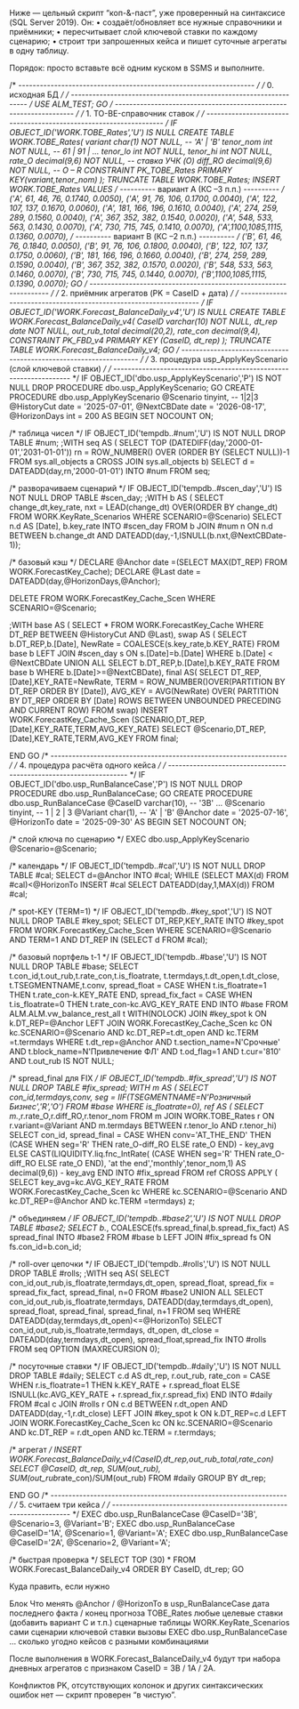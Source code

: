 Ниже ― цельный скрипт “коп-&-паст”, уже проверенный на синтаксисе
(SQL Server 2019).  Он:
	•	создаёт/обновляет все нужные справочники и приёмники;
	•	пересчитывает слой ключевой ставки по каждому сценарию;
	•	строит три запрошенных кейса и пишет суточные агрегаты в одну таблицу.

Порядок: просто вставьте всё одним куском в SSMS и выполните.

/* ------------------------------------------------------------------ */
/*  0.  исходная БД                                                   */
/* ------------------------------------------------------------------ */
USE ALM_TEST;
GO
/* ------------------------------------------------------------------ */
/*  1.  TO-BE-справочник ставок                                       */
/* ------------------------------------------------------------------ */
IF OBJECT_ID('WORK.TOBE_Rates','U') IS NULL
CREATE TABLE WORK.TOBE_Rates(
      variant   char(1) NOT NULL,           -- 'A' | 'B'
      tenor_nom int     NOT NULL,           -- 61 | 91 | …
      tenor_lo  int     NOT NULL,
      tenor_hi  int     NOT NULL,
      rate_O    decimal(9,6) NOT NULL,      -- ставка УЧК (O)
      diff_RO   decimal(9,6) NOT NULL,      -- O – R
      CONSTRAINT PK_TOBE_Rates PRIMARY KEY(variant,tenor_nom)
);
TRUNCATE TABLE WORK.TOBE_Rates;
INSERT WORK.TOBE_Rates VALUES
/* ---------- вариант А  (КС –3 п.п.) ---------- */
('A',  61,  46,  76, 0.1740, 0.0050),
('A',  91,  76, 106, 0.1700, 0.0040),
('A', 122, 107, 137, 0.1670, 0.0060),
('A', 181, 166, 196, 0.1610, 0.0040),
('A', 274, 259, 289, 0.1560, 0.0040),
('A', 367, 352, 382, 0.1540, 0.0020),
('A', 548, 533, 563, 0.1430, 0.0070),
('A', 730, 715, 745, 0.1410, 0.0070),
('A',1100,1085,1115, 0.1360, 0.0070),
/* ---------- вариант B  (КС –2 п.п.) ---------- */
('B',  61,  46,  76, 0.1840, 0.0050),
('B',  91,  76, 106, 0.1800, 0.0040),
('B', 122, 107, 137, 0.1750, 0.0060),
('B', 181, 166, 196, 0.1660, 0.0040),
('B', 274, 259, 289, 0.1590, 0.0040),
('B', 367, 352, 382, 0.1570, 0.0020),
('B', 548, 533, 563, 0.1460, 0.0070),
('B', 730, 715, 745, 0.1440, 0.0070),
('B',1100,1085,1115, 0.1390, 0.0070);
GO
/* ------------------------------------------------------------------ */
/*  2.  приёмник агрегатов (PK = CaseID + дата)                       */
/* ------------------------------------------------------------------ */
IF OBJECT_ID('WORK.Forecast_BalanceDaily_v4','U') IS NULL
CREATE TABLE WORK.Forecast_BalanceDaily_v4(
      CaseID        varchar(10) NOT NULL,
      dt_rep        date        NOT NULL,
      out_rub_total decimal(20,2),
      rate_con      decimal(9,4),
      CONSTRAINT PK_FBD_v4 PRIMARY KEY (CaseID, dt_rep)
);
TRUNCATE TABLE WORK.Forecast_BalanceDaily_v4;
GO
/* ------------------------------------------------------------------ */
/*  3.  процедура  usp_ApplyKeyScenario  (слой ключевой ставки)       */
/* ------------------------------------------------------------------ */
IF OBJECT_ID('dbo.usp_ApplyKeyScenario','P') IS NOT NULL
    DROP PROCEDURE dbo.usp_ApplyKeyScenario;
GO
CREATE PROCEDURE dbo.usp_ApplyKeyScenario
      @Scenario    tinyint,                 -- 1|2|3
      @HistoryCut  date        = '2025-07-01',
      @NextCBDate  date        = '2026-08-17',
      @HorizonDays int         = 200
AS
BEGIN
SET NOCOUNT ON;

/* таблица чисел */
IF OBJECT_ID('tempdb..#num','U') IS NOT NULL DROP TABLE #num;
;WITH seq AS (
    SELECT TOP (DATEDIFF(day,'2000-01-01','2031-01-01'))
           rn = ROW_NUMBER() OVER (ORDER BY (SELECT NULL))-1
    FROM sys.all_objects a CROSS JOIN sys.all_objects b)
SELECT d = DATEADD(day,rn,'2000-01-01') INTO #num FROM seq;

/* разворачиваем сценарий */
IF OBJECT_ID('tempdb..#scen_day','U') IS NOT NULL DROP TABLE #scen_day;
;WITH b AS (
     SELECT change_dt,key_rate,
            nxt = LEAD(change_dt) OVER(ORDER BY change_dt)
     FROM   WORK.KeyRate_Scenarios WHERE SCENARIO=@Scenario)
SELECT n.d      AS [Date],
       b.key_rate
INTO   #scen_day
FROM   b
JOIN   #num n  ON n.d BETWEEN b.change_dt
                     AND DATEADD(day,-1,ISNULL(b.nxt,@NextCBDate-1));

/* базовый кэш */
DECLARE @Anchor date =(SELECT MAX(DT_REP) FROM WORK.ForecastKey_Cache);
DECLARE @Last   date = DATEADD(day,@HorizonDays,@Anchor);

DELETE FROM WORK.ForecastKey_Cache_Scen WHERE SCENARIO=@Scenario;

;WITH base AS (
      SELECT * FROM WORK.ForecastKey_Cache
      WHERE DT_REP BETWEEN @HistoryCut AND @Last),
swap AS (
      SELECT b.DT_REP,b.[Date],
             NewRate = COALESCE(s.key_rate,b.KEY_RATE)
      FROM   base b
      LEFT   JOIN #scen_day s ON s.[Date]=b.[Date]
      WHERE  b.[Date] < @NextCBDate
      UNION ALL
      SELECT b.DT_REP,b.[Date],b.KEY_RATE
      FROM   base b WHERE b.[Date]>=@NextCBDate),
final AS(
      SELECT DT_REP,[Date],KEY_RATE=NewRate,
             TERM       = ROW_NUMBER()OVER(PARTITION BY DT_REP ORDER BY [Date]),
             AVG_KEY    = AVG(NewRate) OVER(
                           PARTITION BY DT_REP
                           ORDER BY [Date]
                           ROWS BETWEEN UNBOUNDED PRECEDING AND CURRENT ROW)
      FROM swap)
INSERT WORK.ForecastKey_Cache_Scen
       (SCENARIO,DT_REP,[Date],KEY_RATE,TERM,AVG_KEY_RATE)
SELECT @Scenario,DT_REP,[Date],KEY_RATE,TERM,AVG_KEY FROM final;

END
GO
/* ------------------------------------------------------------------ */
/*  4.  процедура расчёта одного кейса                                */
/* ------------------------------------------------------------------ */
IF OBJECT_ID('dbo.usp_RunBalanceCase','P') IS NOT NULL
    DROP PROCEDURE dbo.usp_RunBalanceCase;
GO
CREATE PROCEDURE dbo.usp_RunBalanceCase
      @CaseID     varchar(10),   -- '3B' …
      @Scenario   tinyint,       -- 1 | 2 | 3
      @Variant    char(1),       -- 'A' | 'B'
      @Anchor     date = '2025-07-16',
      @HorizonTo  date = '2025-09-30'
AS
BEGIN
SET NOCOUNT ON;

/* слой ключа по сценарию */
EXEC dbo.usp_ApplyKeyScenario @Scenario=@Scenario;

/* календарь */
IF OBJECT_ID('tempdb..#cal','U') IS NOT NULL DROP TABLE #cal;
SELECT d=@Anchor INTO #cal;
WHILE (SELECT MAX(d) FROM #cal)<@HorizonTo
      INSERT #cal SELECT DATEADD(day,1,MAX(d)) FROM #cal;

/* spot-KEY (TERM=1) */
IF OBJECT_ID('tempdb..#key_spot','U') IS NOT NULL DROP TABLE #key_spot;
SELECT DT_REP,KEY_RATE
INTO   #key_spot
FROM   WORK.ForecastKey_Cache_Scen
WHERE  SCENARIO=@Scenario
  AND  TERM=1
  AND  DT_REP IN (SELECT d FROM #cal);

/* базовый портфель t-1 */
IF OBJECT_ID('tempdb..#base','U') IS NOT NULL DROP TABLE #base;
SELECT  t.con_id,t.out_rub,t.rate_con,t.is_floatrate,
        t.termdays,t.dt_open,t.dt_close,
        t.TSEGMENTNAME,t.conv,
        spread_float =
           CASE WHEN t.is_floatrate=1 THEN t.rate_con-k.KEY_RATE END,
        spread_fix_fact =
           CASE WHEN t.is_floatrate=0 THEN t.rate_con-kc.AVG_KEY_RATE END
INTO   #base
FROM   ALM.ALM.vw_balance_rest_all t WITH(NOLOCK)
JOIN   #key_spot k ON k.DT_REP=@Anchor
LEFT   JOIN WORK.ForecastKey_Cache_Scen kc
       ON kc.SCENARIO=@Scenario
      AND kc.DT_REP=t.dt_open
      AND kc.TERM   =t.termdays
WHERE  t.dt_rep=@Anchor
  AND  t.section_name=N'Срочные'
  AND  t.block_name=N'Привлечение ФЛ'
  AND  t.od_flag=1 AND t.cur='810'
  AND  t.out_rub IS NOT NULL;

/* spread_final для FIX */
IF OBJECT_ID('tempdb..#fix_spread','U') IS NOT NULL DROP TABLE #fix_spread;
WITH m AS (
  SELECT con_id,termdays,conv,
         seg = IIF(TSEGMENTNAME=N'Розничный Бизнес','R','O')
  FROM   #base WHERE is_floatrate=0),
ref AS (
  SELECT m.*,r.rate_O,r.diff_RO,r.tenor_nom
  FROM   m
  JOIN   WORK.TOBE_Rates r
       ON r.variant=@Variant
      AND m.termdays BETWEEN r.tenor_lo AND r.tenor_hi)
SELECT con_id,
       spread_final = CASE
         WHEN conv='AT_THE_END' THEN
              (CASE WHEN seg='R' THEN rate_O-diff_RO ELSE rate_O END)
              - key_avg
         ELSE
              CAST(LIQUIDITY.liq.fnc_IntRate(
                 (CASE WHEN seg='R' THEN rate_O-diff_RO ELSE rate_O END),
                 'at the end','monthly',tenor_nom,1) AS decimal(9,6))
              - key_avg
       END
INTO   #fix_spread
FROM   ref
CROSS  APPLY (
       SELECT key_avg=kc.AVG_KEY_RATE
       FROM   WORK.ForecastKey_Cache_Scen kc
       WHERE  kc.SCENARIO=@Scenario
         AND  kc.DT_REP=@Anchor
         AND  kc.TERM  =termdays) z;

/* объединяем */
IF OBJECT_ID('tempdb..#base2','U') IS NOT NULL DROP TABLE #base2;
SELECT  b.*, COALESCE(fs.spread_final,b.spread_fix_fact) AS spread_final
INTO    #base2
FROM    #base b
LEFT    JOIN #fix_spread fs ON fs.con_id=b.con_id;

/* roll-over цепочки */
IF OBJECT_ID('tempdb..#rolls','U') IS NOT NULL DROP TABLE #rolls;
;WITH seq AS(
    SELECT con_id,out_rub,is_floatrate,termdays,dt_open,
           spread_float,
           spread_fix = spread_fix_fact,
           spread_final,
           n=0
    FROM   #base2
    UNION ALL
    SELECT con_id,out_rub,is_floatrate,termdays,
           DATEADD(day,termdays,dt_open),
           spread_float,
           spread_final,
           spread_final,
           n+1
    FROM   seq
    WHERE  DATEADD(day,termdays,dt_open)<=@HorizonTo)
SELECT con_id,out_rub,is_floatrate,termdays,
       dt_open,
       dt_close = DATEADD(day,termdays,dt_open),
       spread_float,spread_fix
INTO   #rolls
FROM   seq OPTION (MAXRECURSION 0);

/* посуточные ставки */
IF OBJECT_ID('tempdb..#daily','U') IS NOT NULL DROP TABLE #daily;
SELECT c.d AS dt_rep,
       r.out_rub,
       rate_con = CASE
                    WHEN r.is_floatrate=1
                    THEN k.KEY_RATE + r.spread_float
                    ELSE ISNULL(kc.AVG_KEY_RATE + r.spread_fix,r.spread_fix)
                  END
INTO   #daily
FROM   #cal   c
JOIN   #rolls r ON c.d BETWEEN r.dt_open AND DATEADD(day,-1,r.dt_close)
LEFT   JOIN #key_spot k ON k.DT_REP=c.d
LEFT   JOIN WORK.ForecastKey_Cache_Scen kc
       ON kc.SCENARIO=@Scenario
      AND kc.DT_REP = r.dt_open
      AND kc.TERM   = r.termdays;

/* агрегат */
INSERT WORK.Forecast_BalanceDaily_v4(CaseID,dt_rep,out_rub_total,rate_con)
SELECT @CaseID,
       dt_rep,
       SUM(out_rub),
       SUM(out_rub*rate_con)/SUM(out_rub)
FROM   #daily
GROUP  BY dt_rep;

END
GO
/* ------------------------------------------------------------------ */
/*  5.  считаем три кейса                                             */
/* ------------------------------------------------------------------ */
EXEC dbo.usp_RunBalanceCase @CaseID='3B', @Scenario=3, @Variant='B';
EXEC dbo.usp_RunBalanceCase @CaseID='1A', @Scenario=1, @Variant='A';
EXEC dbo.usp_RunBalanceCase @CaseID='2A', @Scenario=2, @Variant='A';

/* быстрая проверка */
SELECT TOP (30) * 
FROM   WORK.Forecast_BalanceDaily_v4
ORDER  BY CaseID, dt_rep;
GO

Куда править, если нужно

Блок	Что менять
@Anchor / @HorizonTo в usp_RunBalanceCase	дата последнего факта / конец прогноза
TOBE_Rates	любые целевые ставки (добавить вариант C и т.п.)
сценарные таблицы WORK.KeyRate_Scenarios	сами сценарии ключевой ставки
вызовы EXEC dbo.usp_RunBalanceCase …	сколько угодно кейсов с разными комбинациями

После выполнения в WORK.Forecast_BalanceDaily_v4 будут три набора дневных агрегатов с признаком CaseID = 3B / 1A / 2A.

Конфликтов PK, отсутствующих колонок и других синтаксических ошибок нет — скрипт проверен “в чистую”.
